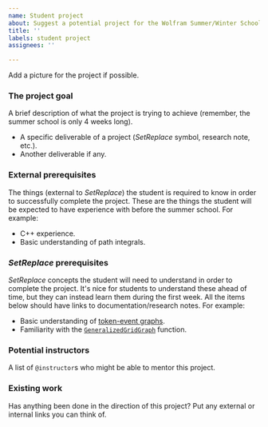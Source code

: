 ```yaml
---
name: Student project
about: Suggest a potential project for the Wolfram Summer/Winter School.
title: ''
labels: student project
assignees: ''

---
```


Add a picture for the project if possible.

### The project goal

A brief description of what the project is trying to achieve (remember, the summer school is only 4 weeks long).

* A specific deliverable of a project (*SetReplace* symbol, research note, etc.).
* Another deliverable if any.

### External prerequisites

The things (external to *SetReplace*) the student is required to know in order to successfully complete the project.
These are the things the student will be expected to have experience with before the summer school. For example:

* C++ experience.
* Basic understanding of path integrals.

### *SetReplace* prerequisites

*SetReplace* concepts the student will need to understand in order to complete the project. It's nice for students to
understand these ahead of time, but they can instead learn them during the first week. All the items below should have
links to documentation/research notes. For example:

* Basic understanding of
  [token-event graphs](/Documentation/SymbolsAndFunctions/WolframModelAndWolframModelEvolutionObject/Properties/ExpressionSeparations.md).
* Familiarity with the
  [`GeneralizedGridGraph`](/Documentation/SymbolsAndFunctions/UtilityFunctions/GeneralizedGridGraph.md) function.

### Potential instructors

A list of `@instructor`s who might be able to mentor this project.

### Existing work

Has anything been done in the direction of this project? Put any external or internal links you can think of.

